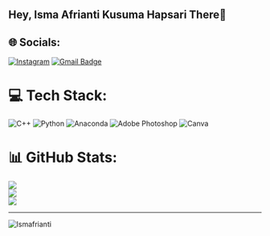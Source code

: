 ## Hey, Isma Afrianti Kusuma Hapsari There👋

## 🌐 Socials:
[![Instagram](https://img.shields.io/badge/Instagram-%23E4405F.svg?logo=Instagram&logoColor=white)](https://instagram.com/ismafrianti)
[![Gmail Badge](https://img.shields.io/badge/-isma.afrianti0203@mail.ugm.ac.id-c14438?style=flat&logo=Gmail&logoColor=white&link=mailto:isma.afrianti0203@mail.ugm.ac.id)](mailto:isma.afrianti0203@mail.ugm.ac.id)

# 💻 Tech Stack:
![C++](https://img.shields.io/badge/c++-%2300599C.svg?style=flat&logo=c%2B%2B&logoColor=white) ![Python](https://img.shields.io/badge/python-3670A0?style=flat&logo=python&logoColor=ffdd54) ![Anaconda](https://img.shields.io/badge/Anaconda-%2344A833.svg?style=flat&logo=anaconda&logoColor=white) ![Adobe Photoshop](https://img.shields.io/badge/adobephotoshop-%2331A8FF.svg?style=flat&logo=adobephotoshop&logoColor=white) ![Canva](https://img.shields.io/badge/Canva-%2300C4CC.svg?style=flat&logo=Canva&logoColor=white)

# 📊 GitHub Stats:
![](https://github-readme-stats.vercel.app/api?username=Ismafrianti&theme=tokyonight&hide_border=false&include_all_commits=true&count_private=false)<br/>
![](https://github-readme-streak-stats.herokuapp.com/?user=Ismafrianti&theme=tokyonight&hide_border=false)<br/>
![](https://github-readme-stats.vercel.app/api/top-langs/?username=Ismafrianti&theme=tokyonight&hide_border=false&include_all_commits=true&count_private=false&layout=compact)

---
<p align=left> <img src=https://komarev.com/ghpvc/?username=Ismafrianti alt=Ismafrianti /> </p>
